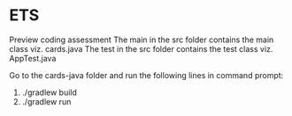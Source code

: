 # ETS
Preview coding assessment 
The main in the src folder contains the main class viz. cards.java
The test in the src folder contains the test class viz. AppTest.java

Go to the cards-java folder and run the following lines in command prompt:

1) ./gradlew build
2) ./gradlew run



